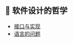 
## 🌴 软件设计的哲学

- [接口与实现](./software/接口与实现.md)
- [语言的问题](./software/语言的问题.md)

<div style="height: 200px"></div>